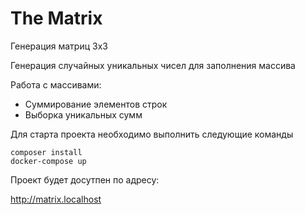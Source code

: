 # The Matrix

Генерация матриц 3x3

Генерация случайных уникальных чисел для заполнения массива

Работа с массивами:
  - Cуммирование элементов строк
  - Выборка уникальных сумм


Для старта проекта необходимо выполнить следующие команды
```
composer install
docker-compose up
```
Проект будет досутпен по адресу: 

http://matrix.localhost